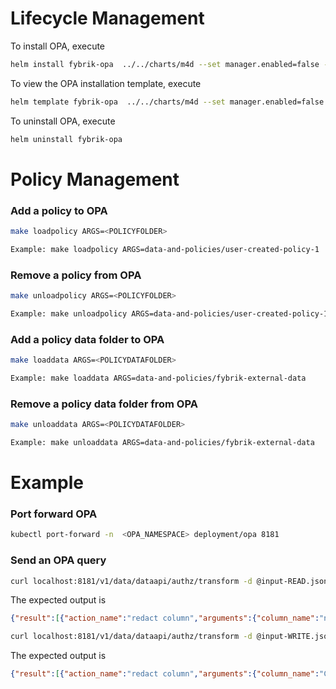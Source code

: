 # Lifecycle Management

To install OPA, execute
```bash
helm install fybrik-opa  ../../charts/m4d --set manager.enabled=false --set opaServer.enabled=true
```
To view the OPA installation template, execute
```bash
helm template fybrik-opa  ../../charts/m4d --set manager.enabled=false --set opaServer.enabled=true
```

To uninstall OPA, execute
```bash
helm uninstall fybrik-opa
```


# Policy Management

### Add a policy to OPA
```bash
make loadpolicy ARGS=<POLICYFOLDER>

Example: make loadpolicy ARGS=data-and-policies/user-created-policy-1
```

### Remove a policy from OPA
```bash
make unloadpolicy ARGS=<POLICYFOLDER>

Example: make unloadpolicy ARGS=data-and-policies/user-created-policy-1
```

### Add a policy data folder to OPA
```bash
make loaddata ARGS=<POLICYDATAFOLDER>

Example: make loaddata ARGS=data-and-policies/fybrik-external-data
```

### Remove a policy data folder from OPA
```bash
make unloaddata ARGS=<POLICYDATAFOLDER>

Example: make unloaddata ARGS=data-and-policies/fybrik-external-data
```

# Example

### Port forward OPA

```bash
kubectl port-forward -n  <OPA_NAMESPACE> deployment/opa 8181
```

### Send an OPA query

```bash
curl localhost:8181/v1/data/dataapi/authz/transform -d @input-READ.json -H 'Content-Type: application/json'
```

The expected output is
```json
{"result":[{"action_name":"redact column","arguments":{"column_name":"nameDest::6"},"description":"Single column is obfuscated with XXX instead of values","used_policy":{"description":"test for transactions dataset that redacts some columns by name"}},{"action_name":"redact column","arguments":{"column_name":"nameOrig::3"},"description":"Single column is obfuscated with XXX instead of values","used_policy":{"description":"test for transactions dataset that redacts some columns by name"}}]}
```

```bash
curl localhost:8181/v1/data/dataapi/authz/transform -d @input-WRITE.json -H 'Content-Type: application/json'
```

The expected output is
```json
{"result":[{"action_name":"redact column","arguments":{"column_name":"CUSTOMER_ID"},"description":"Single column is obfuscated with XXX instead of values","used_policy":{"description":"Columns with Confidential tag to be redacted before read action"}}]}
```
